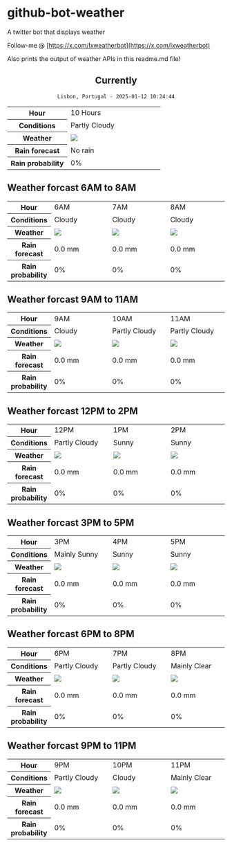 # github-bot-weather
A twitter bot that displays weather

Follow-me @ [https://x.com/lxweatherbot](https://x.com/lxweatherbot)

Also prints the output of weather APIs in this readme.md file!

<div align="center">

## Currently
`Lisbon, Portugal - 2025-01-12 10:24:44`

<table>
    <tr>
        <th>Hour</th>
        <td>10 Hours</td>
    </tr>
    <tr>
        <th>Conditions</th>
        <td>Partly Cloudy</td>
    </tr>
    <tr>
        <th>Weather</th>
        <td><img src="http://openweathermap.org/img/wn/02d@2x.png"/></td>
    </tr>
    <tr>
        <th>Rain forecast</th>
        <td width="200px">No rain</td>
    </tr>
    <tr>
        <th>Rain probability</th>
        <td>0%</td>
    </tr>
</table>

</div>


## Weather forcast 6AM to 8AM


<table>
    <tr>
        <th>Hour</th>
        <td> 6AM </td><td> 7AM </td><td> 8AM </td>
    </tr>
    <tr>
        <th>Conditions</th>
        <td>Cloudy</td><td>Cloudy</td><td>Cloudy</td>
    </tr>
    <tr>
        <th>Weather</th>
        <td><img src="http://openweathermap.org/img/wn/03d@2x.png"/></td><td><img src="http://openweathermap.org/img/wn/03d@2x.png"/></td><td><img src="http://openweathermap.org/img/wn/03d@2x.png"/></td>
    </tr>
    <tr>
        <th>Rain forecast</th>
        <td width="200px">0.0 mm</td><td width="200px">0.0 mm</td><td width="200px">0.0 mm</td>
    </tr>
    <tr>
        <th>Rain probability</th>
        <td>0%</td><td>0%</td><td>0%</td>
    </tr>
</table>


## Weather forcast 9AM to 11AM


<table>
    <tr>
        <th>Hour</th>
        <td> 9AM </td><td> 10AM </td><td> 11AM </td>
    </tr>
    <tr>
        <th>Conditions</th>
        <td>Cloudy</td><td>Partly Cloudy</td><td>Partly Cloudy</td>
    </tr>
    <tr>
        <th>Weather</th>
        <td><img src="http://openweathermap.org/img/wn/03d@2x.png"/></td><td><img src="http://openweathermap.org/img/wn/02d@2x.png"/></td><td><img src="http://openweathermap.org/img/wn/02d@2x.png"/></td>
    </tr>
    <tr>
        <th>Rain forecast</th>
        <td width="200px">0.0 mm</td><td width="200px">0.0 mm</td><td width="200px">0.0 mm</td>
    </tr>
    <tr>
        <th>Rain probability</th>
        <td>0%</td><td>0%</td><td>0%</td>
    </tr>
</table>


## Weather forcast 12PM to 2PM


<table>
    <tr>
        <th>Hour</th>
        <td> 12PM </td><td> 1PM </td><td> 2PM </td>
    </tr>
    <tr>
        <th>Conditions</th>
        <td>Partly Cloudy</td><td>Sunny</td><td>Sunny</td>
    </tr>
    <tr>
        <th>Weather</th>
        <td><img src="http://openweathermap.org/img/wn/02d@2x.png"/></td><td><img src="http://openweathermap.org/img/wn/01d@2x.png"/></td><td><img src="http://openweathermap.org/img/wn/01d@2x.png"/></td>
    </tr>
    <tr>
        <th>Rain forecast</th>
        <td width="200px">0.0 mm</td><td width="200px">0.0 mm</td><td width="200px">0.0 mm</td>
    </tr>
    <tr>
        <th>Rain probability</th>
        <td>0%</td><td>0%</td><td>0%</td>
    </tr>
</table>

## Weather forcast 3PM to 5PM

<table>
    <tr>
        <th>Hour</th>
        <td> 3PM </td><td> 4PM </td><td> 5PM </td>
    </tr>
    <tr>
        <th>Conditions</th>
        <td>Mainly Sunny</td><td>Sunny</td><td>Sunny</td>
    </tr>
    <tr>
        <th>Weather</th>
        <td><img src="http://openweathermap.org/img/wn/01d@2x.png"/></td><td><img src="http://openweathermap.org/img/wn/01d@2x.png"/></td><td><img src="http://openweathermap.org/img/wn/01d@2x.png"/></td>
    </tr>
    <tr>
        <th>Rain forecast</th>
        <td width="200px">0.0 mm</td><td width="200px">0.0 mm</td><td width="200px">0.0 mm</td>
    </tr>
    <tr>
        <th>Rain probability</th>
        <td>0%</td><td>0%</td><td>0%</td>
    </tr>
</table>

## Weather forcast 6PM to 8PM

<table>
    <tr>
        <th>Hour</th>
        <td> 6PM </td><td> 7PM </td><td> 8PM </td>
    </tr>
    <tr>
        <th>Conditions</th>
        <td>Partly Cloudy</td><td>Partly Cloudy</td><td>Mainly Clear</td>
    </tr>
    <tr>
        <th>Weather</th>
        <td><img src="http://openweathermap.org/img/wn/02d@2x.png"/></td><td><img src="http://openweathermap.org/img/wn/02n@2x.png"/></td><td><img src="http://openweathermap.org/img/wn/01n@2x.png"/></td>
    </tr>
    <tr>
        <th>Rain forecast</th>
        <td width="200px">0.0 mm</td><td width="200px">0.0 mm</td><td width="200px">0.0 mm</td>
    </tr>
    <tr>
        <th>Rain probability</th>
        <td>0%</td><td>0%</td><td>0%</td>
    </tr>
</table>

## Weather forcast 9PM to 11PM

<table>
    <tr>
        <th>Hour</th>
        <td> 9PM </td><td> 10PM </td><td> 11PM </td>
    </tr>
    <tr>
        <th>Conditions</th>
        <td>Partly Cloudy</td><td>Cloudy</td><td>Mainly Clear</td>
    </tr>
    <tr>
        <th>Weather</th>
        <td><img src="http://openweathermap.org/img/wn/02n@2x.png"/></td><td><img src="http://openweathermap.org/img/wn/03n@2x.png"/></td><td><img src="http://openweathermap.org/img/wn/01n@2x.png"/></td>
    </tr>
    <tr>
        <th>Rain forecast</th>
        <td width="200px">0.0 mm</td><td width="200px">0.0 mm</td><td width="200px">0.0 mm</td>
    </tr>
    <tr>
        <th>Rain probability</th>
        <td>0%</td><td>0%</td><td>0%</td>
    </tr>
</table>

